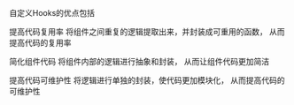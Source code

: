 

自定义Hooks的优点包括

提高代码复用率
将组件之间重复的逻辑提取出来，并封装成可重用的函数，
从而提高代码的复用率


简化组件代码
将组件内部的逻辑进行抽象和封装，
从而让组件代码更加简洁


提高代码可维护性
将逻辑进行单独的封装，使代码更加模块化，
从而提高代码的可维护性